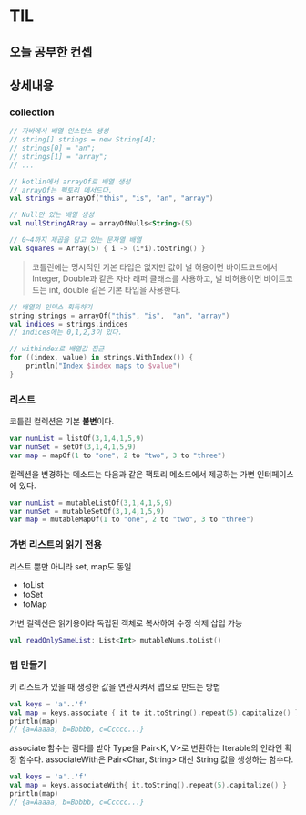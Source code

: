 # TIL

## 오늘 공부한 컨셉

## 상세내용

### collection
```kotlin
// 자바에서 배열 인스턴스 생성
// string[] strings = new String[4];
// strings[0] = "an";
// strings[1] = "array";
// ...

// kotlin에서 arrayOf로 배열 생성
// arrayOf는 펙토리 메서드다.
val strings = arrayOf("this", "is", "an", "array")

// Null만 있는 배열 생성
val nullStringARray = arrayOfNulls<String>(5)

// 0~4까지 제곱을 담고 있는 문자열 배열
val squares = Array(5) { i -> (i*i).toString() }
```

> 코틀린에는 명시적인 기본 타입은 없지만 값이 널 허용이면 바이트코드에서 Integer, Double과 같은 자바 래퍼 클래스를 사용하고, 널 비허용이면 바이트코드는 int, double 같은 기본 타입을 사용한다.

```kotlin
// 배열의 인덱스 획득하기
string strings = arrayOf("this", "is",  "an", "array")
val indices = strings.indices
// indices에는 0,1,2,3이 있다.

// withindex로 배열값 접근
for ((index, value) in strings.WithIndex()) {
    println("Index $index maps to $value")
}
```

### 리스트
코틀린 컬렉션은 기본 **불변**이다. 
```kotlin
var numList = listOf(3,1,4,1,5,9)
var numSet = setOf(3,1,4,1,5,9)
var map = mapOf(1 to "one", 2 to "two", 3 to "three")
```
컬렉션을 변경하는 메소드는 다음과 같은 팩토리 메소드에서 제공하는 가변 인터페이스에 있다.
```kotlin
var numList = mutableListOf(3,1,4,1,5,9)
var numSet = mutableSetOf(3,1,4,1,5,9)
var map = mutableMapOf(1 to "one", 2 to "two", 3 to "three")
```

### 가변 리스트의 읽기 전용
리스트 뿐만 아니라 set, map도 동일
+ toList
+ toSet
+ toMap
  
가변 컬렉션은 읽기용이라 독립된 객체로 복사하여 수정 삭제 삽입 가능
```kotlin
val readOnlySameList: List<Int> mutableNums.toList()
```

### 맵 만들기
키 리스트가 있을 때 생성한 값을 연관시켜서 맵으로 만드는 방법
```kotlin
val keys = 'a'..'f'
val map = keys.associate { it to it.toString().repeat(5).capitalize() }
println(map)
// {a=Aaaaa, b=Bbbbb, c=Ccccc...}
```

associate 함수는 람다를 받아 Type을 Pair<K, V>로 변환하는 Iterable<T>의 인라인 확장 함수다. associateWith은 Pair<Char, String> 대신 String 값을 생성하는 함수다.

```kotlin
val keys = 'a'..'f'
val map = keys.associateWith{ it.toString().repeat(5).capitalize() }
println(map)
// {a=Aaaaa, b=Bbbbb, c=Ccccc...}
```

